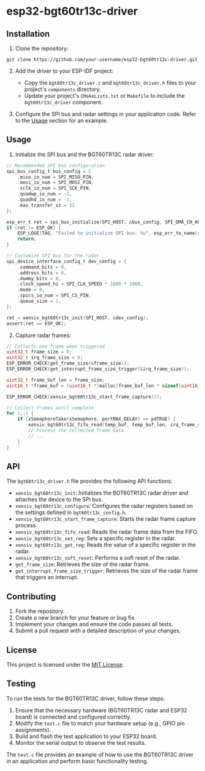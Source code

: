 # esp32-bgt60tr13c-driver

## Installation

1. Clone the repository:
```
git clone https://github.com/your-username/esp32-bgt60tr13c-driver.git
```

2. Add the driver to your ESP-IDF project:
   - Copy the `bgt60tr13c_driver.c` and `bgt60tr13c_driver.h` files to your project's `components` directory.
   - Update your project's `CMakeLists.txt` or `Makefile` to include the `bgt60tr13c_driver` component.

3. Configure the SPI bus and radar settings in your application code. Refer to the [Usage](#usage) section for an example.

## Usage

1. Initialize the SPI bus and the BGT60TR13C radar driver:

```c
// Recommended SPI bus configuration
spi_bus_config_t bus_config = {
    .miso_io_num = SPI_MISO_PIN,
    .mosi_io_num = SPI_MOSI_PIN,
    .sclk_io_num = SPI_SCK_PIN,
    .quadwp_io_num = -1,
    .quadhd_io_num = -1,
    .max_transfer_sz = 32
};

esp_err_t ret = spi_bus_initialize(SPI_HOST, &bus_config, SPI_DMA_CH_AUTO);
if (ret != ESP_OK) {
    ESP_LOGE(TAG, "Failed to initialize SPI bus: %s", esp_err_to_name(ret));
    return;
}

// Customize SPI bus for the radar
spi_device_interface_config_t dev_config = {
    .command_bits = 0,
    .address_bits = 0,
    .dummy_bits = 0,
    .clock_speed_hz = SPI_CLK_SPEED * 1000 * 1000,
    .mode = 0,
    .spics_io_num = SPI_CS_PIN,
    .queue_size = 1,
};

ret = xensiv_bgt60tr13c_init(SPI_HOST, &dev_config);
assert(ret == ESP_OK);
```

2. Capture radar frames:

```c
// Collects one frame when triggered
uint32_t frame_size = 0;
uint32_t irq_frame_size = 0;
ESP_ERROR_CHECK(get_frame_size(&frame_size));
ESP_ERROR_CHECK(get_interrupt_frame_size_trigger(&irq_frame_size));

uint32_t frame_buf_len = frame_size;
uint16_t *frame_buf = (uint16_t *)malloc(frame_buf_len * sizeof(uint16_t));

ESP_ERROR_CHECK(xensiv_bgt60tr13c_start_frame_capture());

// Collect frames until complete
for (;;) {
    if (xSemaphoreTake(xSemaphore, portMAX_DELAY) == pdTRUE) {
        xensiv_bgt60tr13c_fifo_read(temp_buf, temp_buf_len, irq_frame_size);
        // Process the collected frame data
        // ...
    }
}
```

## API

The `bgt60tr13c_driver.h` file provides the following API functions:

- `xensiv_bgt60tr13c_init`: Initializes the BGT60TR13C radar driver and attaches the device to the SPI bus.
- `xensiv_bgt60tr13c_configure`: Configures the radar registers based on the settings defined in `bgt60tr13c_config.h`.
- `xensiv_bgt60tr13c_start_frame_capture`: Starts the radar frame capture process.
- `xensiv_bgt60tr13c_fifo_read`: Reads the radar frame data from the FIFO.
- `xensiv_bgt60tr13c_set_reg`: Sets a specific register in the radar.
- `xensiv_bgt60tr13c_get_reg`: Reads the value of a specific register in the radar.
- `xensiv_bgt60tr13c_soft_reset`: Performs a soft reset of the radar.
- `get_frame_size`: Retrieves the size of the radar frame.
- `get_interrupt_frame_size_trigger`: Retrieves the size of the radar frame that triggers an interrupt.

## Contributing

1. Fork the repository.
2. Create a new branch for your feature or bug fix.
3. Implement your changes and ensure the code passes all tests.
4. Submit a pull request with a detailed description of your changes.

## License

This project is licensed under the [MIT License](LICENSE).

## Testing

To run the tests for the BGT60TR13C driver, follow these steps:

1. Ensure that the necessary hardware (BGT60TR13C radar and ESP32 board) is connected and configured correctly.
2. Modify the `test.c` file to match your hardware setup (e.g., GPIO pin assignments).
3. Build and flash the test application to your ESP32 board.
4. Monitor the serial output to observe the test results.

The `test.c` file provides an example of how to use the BGT60TR13C driver in an application and perform basic functionality testing.
